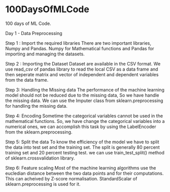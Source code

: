 # 100DaysOfMLCode
100 days of ML Code.

Day 1 - Data Preprocessing

Step 1 : Import the required libraries
         There are two important libraries, Numpy and Pandas. Numpy for Mathematical functions and Pandas for importing and managing the            datasets.
         
Step 2 : Importing the Dataset
         Dataset are available in the CSV format. We use read_csv of pandas library to read the local CSV as a data frame and then seperate          matrix and vector of independent and dependent variables from the data frame.
        
Step 3: Handling the Missing data
        The performance of the machine learning model should not be reduced due to the missing data, So we have handle the missing data. We         can use the Imputer class from sklearn.preprocessing for handling the missing data.
       
Step 4: Encoding
        Sometime the categorical variables cannot be used in the mathematical functions. So, we have change the categorical variables into         a numerical ones, we can accomplish this task by using the LabelEncoder from the sklearn.preprocessing.
        
Step 5: Split the data
        To know the efficiency of the model we have to split the data into test set and the training set. The split is generally 80 percent         training set and 20 percent testing test. we can use train_test_split() method of sklearn.crossvalidation library.
        
Step 6: Feature scaling
        Most of the machine learning algorithms use the eucledian distance between the two data points and for their computations. This can         acheived by Z-score normalisation. StandardScalar of sklearn.preprocessing is used for it.
